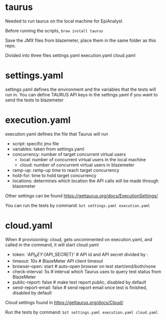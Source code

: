 # taurus

Needed to run taurus on the local machine for EpiAnalyst

Before running the scripts, `brew install taurus`

Save the JMX files from blazemeter, place them in the same folder as this repo.

Divided into three files
settings.yaml execution.yaml cloud.yaml

# settings.yaml
settings.yaml defines the environment and the variables that the tests will run in.
You can define TAURUS API keys in the settings.yaml if you want to send the tests to blazemeter

# execution.yaml
execution.yaml defines the file that Taurus will run 
* script: specific jmx file 
* variables: taken from settings.yaml
* concurrency: number of target concurrent virtual users
  - local: number of concurrent virtual users in the local machine
  - cloud: number of concurrent virtual users in blazemeter
* ramp-up: ramp-up time to reach target concurrency
* hold-for: time to hold target concurrency
* locations: determines which location the API calls will be made through blazemeter

Other settings can be found https://gettaurus.org/docs/ExecutionSettings/ 

You can run the tests by command: `bzt settings.yaml execution.yaml`

# cloud.yaml
When # provisioning: cloud, gets uncommented on execution.yaml, and called in the command, it will start cloud.yaml
* token: '${API_KEY}:${API_SECRET}'  # API id and API secret divided by :
* timeout: 10s  # BlazeMeter API client timeout
* browser-open: start  # auto-open browser on test start/end/both/none
* check-interval: 5s  # interval which Taurus uses to query test status from BlazeMeter
* public-report: false  # make test report public, disabled by default
* send-report-email: false  # send report email once test is finished, disabled by default

Cloud settings found in https://gettaurus.org/docs/Cloud/

Run the tests by command: `bzt settings.yaml execution.yaml cloud.yaml`
